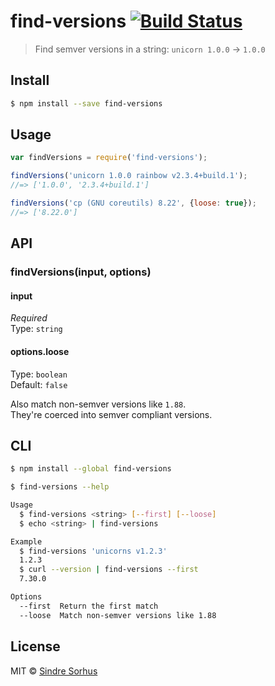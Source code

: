 # find-versions [![Build Status](https://travis-ci.org/sindresorhus/find-versions.svg?branch=master)](https://travis-ci.org/sindresorhus/find-versions)

> Find semver versions in a string: `unicorn 1.0.0` → `1.0.0`


## Install

```sh
$ npm install --save find-versions
```


## Usage

```js
var findVersions = require('find-versions');

findVersions('unicorn 1.0.0 rainbow v2.3.4+build.1');
//=> ['1.0.0', '2.3.4+build.1']

findVersions('cp (GNU coreutils) 8.22', {loose: true});
//=> ['8.22.0']
```


## API

### findVersions(input, options)

#### input

*Required*  
Type: `string`

#### options.loose

Type: `boolean`  
Default: `false`

Also match non-semver versions like `1.88`.  
They're coerced into semver compliant versions.


## CLI

```sh
$ npm install --global find-versions
```

```sh
$ find-versions --help

Usage
  $ find-versions <string> [--first] [--loose]
  $ echo <string> | find-versions

Example
  $ find-versions 'unicorns v1.2.3'
  1.2.3
  $ curl --version | find-versions --first
  7.30.0

Options
  --first  Return the first match
  --loose  Match non-semver versions like 1.88
```


## License

MIT © [Sindre Sorhus](http://sindresorhus.com)
